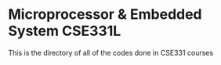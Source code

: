 # Microprocessor & Embedded System CSE331L
 This is the directory of all of the codes done in CSE331 courses
